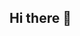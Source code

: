 ## Hi there 👋

<!--
**halolutfii/halolutfii** is a ✨ _special_ ✨ repository because its `README.md` (this file) appears on your GitHub profile.

Here are some ideas to get you started:

👋 Hi, I’m Lutfi Cahya Nugraha you can call me Lutfi
👀 I am interested in Software Engineer
🌱 I am currently diving into Web Fullstack development, and it’s been an amazing journey so far! 😊 Can anyone recommend some of the best references, resources, or tips to help me enhance my learning? Your suggestions would be incredibly helpful. Thank you! 🚀
📫 To get in touch with me, feel free to connect on LinkedIn or explore my portfolio at lutfiichynn.vercel.app. I’d love to collaborate and discuss exciting opportunities with you!
